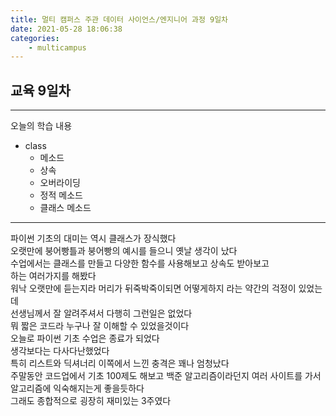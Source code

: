 ```yaml
---
title: 멀티 캠퍼스 주관 데이터 사이언스/엔지니어 과정 9일차
date: 2021-05-28 18:06:38
categories:
    - multicampus
---
```

## 교육 9일차
___
오늘의 학습 내용
- class
    - 메소드
    - 상속 
    - 오버라이딩
    - 정적 메소드
    - 클래스 메소드
___
파이썬 기초의 대미는 역시 클래스가 장식했다  
오랫만에 붕어빵틀과 붕어빵의 예시를 들으니 옛날 생각이 났다  
수업에서는 클래스를 만들고 다양한 함수를 사용해보고 상속도 받아보고  
하는 여러가지를 해봤다  
워낙 오랫만에 듣는지라 머리가 뒤죽박죽이되면 어떻게하지 라는 약간의 걱정이 있었는데  
선생님께서 잘 알려주셔서 다행히 그런일은 없었다  
뭐 짧은 코드라 누구나 잘 이해할 수 있었을것이다  
오늘로 파이썬 기초 수업은 종료가 되었다  
생각보다는 다사다난했었다  
특히 리스트와 딕셔너리 이쪽에서 느낀 충격은 꽤나 엄청났다  
주말동안 코드업에서 기초 100제도 해보고 백준 알고리즘이라던지 여러 사이트를 가서  
알고리즘에 익숙해지는게 좋을듯하다  
그래도 종합적으로 굉장히 재미있는 3주였다  